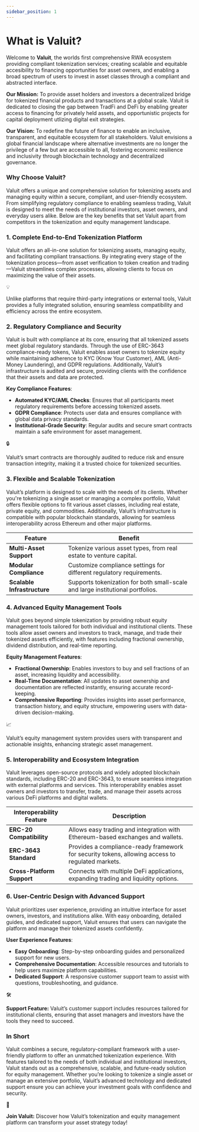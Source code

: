 ```yaml
---
sidebar_position: 1
---
```


# What is Valuit?
Welcome to **Valuit**, the worlds first comprehensive RWA ecosystem providing compliant tokenization services; creating scalable and equitable accesibility to financing opportunities for asset owners, and enabling a broad spectrum of users to invest in asset classes through a compliant and abstracted interface. 

**Our Mission:** To provide asset holders and investors a decentralized bridge for tokenized financial products and transactions at a global scale. Valuit is dedicated to closing the gap between TradFi and DeFi by enabling greater access to financing for privately held assets, and opportunistic projects for capital deployment utlizing digital exit strategies.

**Our Vision:** To redefine the future of finance to enable an inclusive, transparent, and equitable ecosystem for all stakeholders. Valuit envisions a global financial landscape where alternative investments are no longer the privilege of a few but are accessible to all, fostering economic resilience and inclusivity through blockchain technology and decentralized governance. 

### Why Choose Valuit?

Valuit offers a unique and comprehensive solution for tokenizing assets and managing equity within a secure, compliant, and user-friendly ecosystem. From simplifying regulatory compliance to enabling seamless trading, Valuit is designed to meet the needs of institutional investors, asset owners, and everyday users alike. Below are the key benefits that set Valuit apart from competitors in the tokenization and equity management landscape.

### **1. Complete End-to-End Tokenization Platform**

Valuit offers an all-in-one solution for tokenizing assets, managing equity, and facilitating compliant transactions. By integrating every stage of the tokenization process—from asset verification to token creation and trading—Valuit streamlines complex processes, allowing clients to focus on maximizing the value of their assets.

<aside>
💡

Unlike platforms that require third-party integrations or external tools, Valuit provides a fully integrated solution, ensuring seamless compatibility and efficiency across the entire ecosystem.

</aside>

### **2. Regulatory Compliance and Security**

Valuit is built with compliance at its core, ensuring that all tokenized assets meet global regulatory standards. Through the use of ERC-3643 compliance-ready tokens, Valuit enables asset owners to tokenize equity while maintaining adherence to KYC (Know Your Customer), AML (Anti-Money Laundering), and GDPR regulations. Additionally, Valuit’s infrastructure is audited and secure, providing clients with the confidence that their assets and data are protected.

**Key Compliance Features**:

- **Automated KYC/AML Checks**: Ensures that all participants meet regulatory requirements before accessing tokenized assets.
- **GDPR Compliance**: Protects user data and ensures compliance with global data privacy standards.
- **Institutional-Grade Security**: Regular audits and secure smart contracts maintain a safe environment for asset management.

<aside>
🔒

Valuit’s smart contracts are thoroughly audited to reduce risk and ensure transaction integrity, making it a trusted choice for tokenized securities.

</aside>

### **3. Flexible and Scalable Tokenization**

Valuit’s platform is designed to scale with the needs of its clients. Whether you're tokenizing a single asset or managing a complex portfolio, Valuit offers flexible options to fit various asset classes, including real estate, private equity, and commodities. Additionally, Valuit’s infrastructure is compatible with popular blockchain standards, allowing for seamless interoperability across Ethereum and other major platforms.

| Feature | Benefit |
| --- | --- |
| **Multi-Asset Support** | Tokenize various asset types, from real estate to venture capital. |
| **Modular Compliance** | Customize compliance settings for different regulatory requirements. |
| **Scalable Infrastructure** | Supports tokenization for both small-scale and large institutional portfolios. |

### **4. Advanced Equity Management Tools**

Valuit goes beyond simple tokenization by providing robust equity management tools tailored for both individual and institutional clients. These tools allow asset owners and investors to track, manage, and trade their tokenized assets efficiently, with features including fractional ownership, dividend distribution, and real-time reporting.

**Equity Management Features**:

- **Fractional Ownership**: Enables investors to buy and sell fractions of an asset, increasing liquidity and accessibility.
- **Real-Time Documentation**: All updates to asset ownership and documentation are reflected instantly, ensuring accurate record-keeping.
- **Comprehensive Reporting**: Provides insights into asset performance, transaction history, and equity structure, empowering users with data-driven decision-making.

<aside>
📈

Valuit’s equity management system provides users with transparent and actionable insights, enhancing strategic asset management.

</aside>

### **5. Interoperability and Ecosystem Integration**

Valuit leverages open-source protocols and widely adopted blockchain standards, including ERC-20 and ERC-3643, to ensure seamless integration with external platforms and services. This interoperability enables asset owners and investors to transfer, trade, and manage their assets across various DeFi platforms and digital wallets.

| Interoperability Feature | Description |
| --- | --- |
| **ERC-20 Compatibility** | Allows easy trading and integration with Ethereum-based exchanges and wallets. |
| **ERC-3643 Standard** | Provides a compliance-ready framework for security tokens, allowing access to regulated markets. |
| **Cross-Platform Support** | Connects with multiple DeFi applications, expanding trading and liquidity options. |

### **6. User-Centric Design with Advanced Support**

Valuit prioritizes user experience, providing an intuitive interface for asset owners, investors, and institutions alike. With easy onboarding, detailed guides, and dedicated support, Valuit ensures that users can navigate the platform and manage their tokenized assets confidently.

**User Experience Features**:

- **Easy Onboarding**: Step-by-step onboarding guides and personalized support for new users.
- **Comprehensive Documentation**: Accessible resources and tutorials to help users maximize platform capabilities.
- **Dedicated Support**: A responsive customer support team to assist with questions, troubleshooting, and guidance.

<aside>
🛠

**Support Feature:** Valuit’s customer support includes resources tailored for institutional clients, ensuring that asset managers and investors have the tools they need to succeed.

</aside>

### In Short

Valuit combines a secure, regulatory-compliant framework with a user-friendly platform to offer an unmatched tokenization experience. With features tailored to the needs of both individual and institutional investors, Valuit stands out as a comprehensive, scalable, and future-ready solution for equity management. Whether you’re looking to tokenize a single asset or manage an extensive portfolio, Valuit’s advanced technology and dedicated support ensure you can achieve your investment goals with confidence and security.

<aside>
🎉

**Join Valuit:** Discover how Valuit’s tokenization and equity management platform can transform your asset strategy today!

</aside>